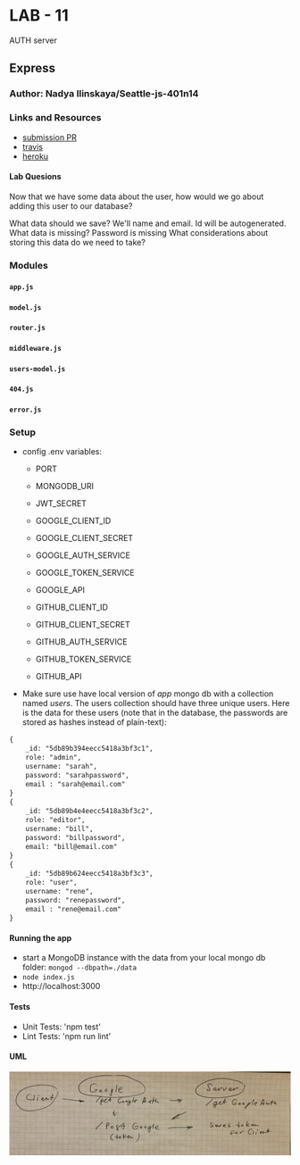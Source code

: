 # LAB - 11
AUTH server

## Express

### Author: Nadya Ilinskaya/Seattle-js-401n14

### Links and Resources
* [submission PR](https://github.com/nadili-401-advanced-javascript/lab-11/pull/1)
* [travis](https://travis-ci.com/nadili-401-advanced-javascript/lab-11)
* [heroku](https://nadili-lab-11.herokuapp.com/)

#### Lab Quesions
Now that we have some data about the user, how would we go about adding this user to our database?

What data should we save? 
    We'll name and email. Id will be autogenerated. 
What data is missing? 
     Password is missing 
What considerations about storing this data do we need to take? 


### Modules
#### `app.js`
#### `model.js`
#### `router.js`
#### `middleware.js`
#### `users-model.js`
#### `404.js`
#### `error.js`

### Setup
* config .env variables:
    * PORT
    * MONGODB_URI
    * JWT_SECRET

    * GOOGLE_CLIENT_ID
    * GOOGLE_CLIENT_SECRET
    * GOOGLE_AUTH_SERVICE
    * GOOGLE_TOKEN_SERVICE
    * GOOGLE_API

    * GITHUB_CLIENT_ID
    * GITHUB_CLIENT_SECRET
    * GITHUB_AUTH_SERVICE
    * GITHUB_TOKEN_SERVICE
    * GITHUB_API

* Make sure use have local version of *app* mongo db with a collection named *users*.
The users collection should have three unique users. Here is the data for these users (note that in the database, the passwords are stored as hashes instead of plain-text):
```
{
    _id: "5db89b394eecc5418a3bf3c1",
    role: "admin",
    username: "sarah",
    password: "sarahpassword",
    email : "sarah@email.com"
}
{
    _id: "5db89b4e4eecc5418a3bf3c2",
    role: "editor",
    username: "bill",
    password: "billpassword",
    email: "bill@email.com"
}
{
    _id: "5db89b624eecc5418a3bf3c3",
    role: "user",
    username: "rene",
    password: "renepassword",
    email : "rene@email.com"
} 
```
#### Running the app
* start a MongoDB instance with the data from your local mongo db folder: `mongod --dbpath=./data`
* `node index.js`
* http://localhost:3000

  
#### Tests
* Unit Tests: 'npm test'
* Lint Tests: 'npm run lint' 


#### UML
![ UML](/assets/lab-11-uml.jpg)
